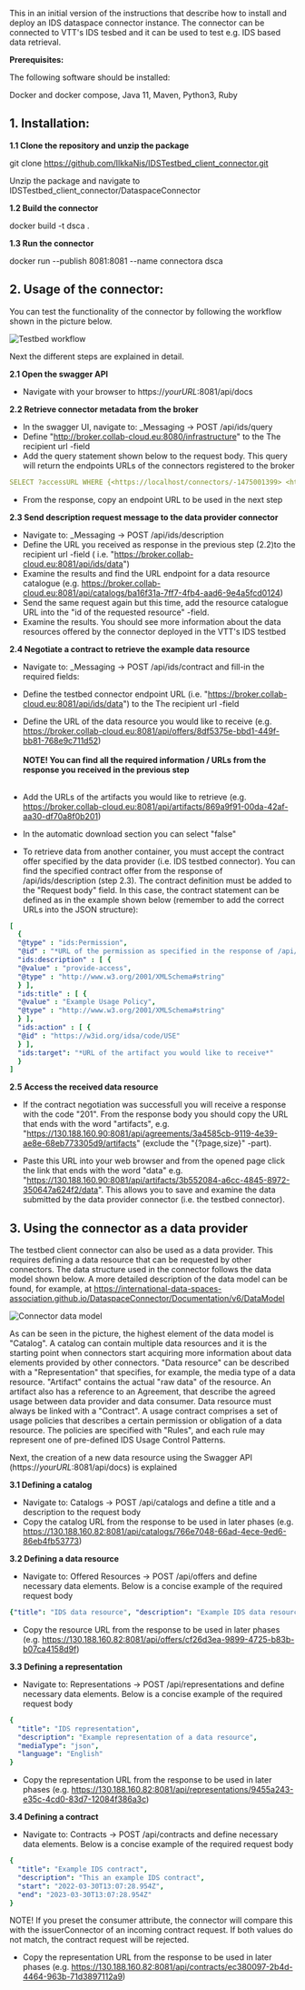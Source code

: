 This in an initial version of the instructions that describe how to install and deploy an IDS dataspace connector instance. The connector can be connected to VTT's IDS tesbed and it can be used to test e.g. IDS based data retrieval.

<b>Prerequisites: </b>

The following software should be installed:

Docker and docker compose,
Java 11,
Maven,
Python3,
Ruby


<h2> 1. Installation: </h2>

<b>1.1 Clone the repository and unzip the package</b>

git clone  https://github.com/IlkkaNis/IDSTestbed_client_connector.git

Unzip the package and navigate to IDSTestbed_client_connector/DataspaceConnector

<b>1.2 Build the connector</b>

docker build -t dsca .

<b>1.3 Run the connector</b>

docker run --publish 8081:8081 --name connectora dsca

<h2> 2. Usage of the connector: </h2>

You can test the functionality of the connector by following the workflow shown in the picture below.

![Testbed workflow](https://github.com/IlkkaNis/IDSTestbed_client_connector/blob/main/testbedworkflow.png)

Next the different steps are explained in detail.

<b>2.1 Open the swagger API </b>

- Navigate with your browser to https://*yourURL*:8081/api/docs

<b>2.2 Retrieve connector metadata from the broker </b>
- In the swagger UI, navigate to:  _Messaging -> POST /api/ids/query
- Define "http://broker.collab-cloud.eu:8080/infrastructure" to the The recipient url -field
- Add the query statement shown below to the request body. This query will return the endpoints URLs of the connectors registered to the broker

```yaml 
SELECT ?accessURL WHERE {<https://localhost/connectors/-1475001399> <https://w3id.org/idsa/core/hasDefaultEndpoint> ?x. ?x <https://w3id.org/idsa/core/accessURL> ?accessURL} 
```


- From the response, copy an endpoint URL to be used in the next step

<b>2.3 Send description request message to the data provider connector </b>
- Navigate to:  _Messaging -> POST /api/ids/description
- Define the URL you received as response in the previous step (2.2)to the recipient url -field ( i.e. "https://broker.collab-cloud.eu:8081/api/ids/data")
- Examine the results and find the URL endpoint for a data resource catalogue (e.g. https://broker.collab-cloud.eu:8081/api/catalogs/ba16f31a-7ff7-4fb4-aad6-9e4a5fcd0124) 
- Send the same request again but this time, add the resource catalogue URL into the "id of the requested resource" -field. 
- Examine the results. You should see more information about the data resources offered by the connector deployed in the VTT's IDS testbed

<b>2.4 Negotiate a contract to retrieve the example data resource</b>

- Navigate to:  _Messaging -> POST /api/ids/contract and fill-in the required fields:
- Define the testbed connector endpoint URL (i.e. "https://broker.collab-cloud.eu:8081/api/ids/data") to the The recipient url -field
- Define the URL of the data resource you would like to receive (e.g. https://broker.collab-cloud.eu:8081/api/offers/8df5375e-bbd1-449f-bb81-768e9c711d52) <br><br>
<b> NOTE! You can find all the required information / URLs from the response you received in the previous step </b><br><br>
- Add the URLs of the artifacts you would like to retrieve (e.g. https://broker.collab-cloud.eu:8081/api/artifacts/869a9f91-00da-42af-aa30-df70a8f0b201)
- In the automatic download section you can select "false"

- To retrieve data from another container, you must accept the contract offer specified by the data provider (i.e. IDS testbed connector). You can find the specified contract offer from the response of /api/ids/description (step 2.3). The contract definition must be added to the "Request body" field. In this case, the contract statement can be defined as in the example shown below (remember to add the correct URLs into the JSON structure):

```yaml
[
  {
  "@type" : "ids:Permission",
  "@id" : "*URL of the permission as specified in the response of /api/ids/description (e.g. https://broker.collab-cloud.eu:8081/api/rules/8a0142db-b040-473e-a715-b2441af76de2)*",
  "ids:description" : [ {
  "@value" : "provide-access",
  "@type" : "http://www.w3.org/2001/XMLSchema#string"
  } ],
  "ids:title" : [ {
  "@value" : "Example Usage Policy",
  "@type" : "http://www.w3.org/2001/XMLSchema#string"
  } ],
  "ids:action" : [ {
  "@id" : "https://w3id.org/idsa/code/USE"
  } ],
  "ids:target": "*URL of the artifact you would like to receive*"
  }
]
```

<b>2.5 Access the received data resource </b>

- If the contract negotiation was successfull you will receive a response with the code "201". From the response body you should copy the URL that ends with the word "artifacts", e.g. "https://130.188.160.90:8081/api/agreements/3a4585cb-9119-4e39-ae8e-68eb773305d9/artifacts" (exclude the "{?page,size}" -part). 

- Paste this URL into your web browser and from the opened page click the link that ends with the word "data" e.g. 	"https://130.188.160.90:8081/api/artifacts/3b552084-a6cc-4845-8972-350647a624f2/data". This allows you to save and examine the data submitted by the data provider connector (i.e. the testbed connector). 

<h2> 3. Using the connector as a data provider </h2>

The testbed client connector can also be used as a data provider. This requires defining a data resource that can be requested by other connectors. The data structure used in the connector follows the data model shown below. 
A more detailed description of the data model can be found, for example, at https://international-data-spaces-association.github.io/DataspaceConnector/Documentation/v6/DataModel

![Connector data model](https://github.com/IlkkaNis/IDSTestbed_client_connector/blob/main/datamodel2.png)

As can be seen in the picture, the highest element of the data model is "Catalog". A catalog can contain multiple data resources and it is the starting point when connectors start acquiring more information about 
data elements provided by other connectors. "Data resource" can be described with a "Representation" that specifies, for example, the media type of a data resource. "Artifact" contains the actual "raw data" of the resource. An artifact also has a reference to an Agreement, 
that describe the agreed usage between data provider and data consumer. Data resource must always be linked with a "Contract". A usage contract comprises a set of usage policies that describes a certain permission or obligation of a data resource. The policies are specified with "Rules", and each rule may represent one of pre-defined IDS Usage Control Patterns.

Next, the creation of a new data resource using the Swagger API (https://*yourURL*:8081/api/docs) is explained 

<b>3.1 Defining a catalog </b>

- Navigate to:  Catalogs -> POST /api/catalogs and define a title and a description to the request body
- Copy the catalog URL from the response to be used in later phases (e.g. https://130.188.160.82:8081/api/catalogs/766e7048-66ad-4ece-9ed6-86eb4fb53773)

<b>3.2 Defining a data resource </b>

- Navigate to:  Offered Resources  -> POST /api/offers and define necessary data elements. Below is a concise example of the required request body
```yaml
{"title": "IDS data resource", "description": "Example IDS data resource", "keywords": ["data", "json","example","testing"], "sovereign": "https://www.example.com/", "publisher": "https://www.example.com/"}
```
- Copy the resource URL from the response to be used in later phases (e.g. https://130.188.160.82:8081/api/offers/cf26d3ea-9899-4725-b83b-b07ca4158d9f)

<b>3.3 Defining a representation </b>

- Navigate to:  Representations  -> POST /api/representations and define necessary data elements. Below is a concise example of the required request body
```yaml
{
  "title": "IDS representation",
  "description": "Example representation of a data resource",
  "mediaType": "json",
  "language": "English"
}
```
- Copy the representation URL from the response to be used in later phases (e.g. https://130.188.160.82:8081/api/representations/9455a243-e35c-4cd0-83d7-12084f386a3c)

<b>3.4 Defining a contract </b>

- Navigate to:  Contracts -> POST /api/contracts and define necessary data elements. Below is a concise example of the required request body
```yaml
{
  "title": "Example IDS contract",
  "description": "This an example IDS contract",
  "start": "2022-03-30T13:07:28.954Z",
  "end": "2023-03-30T13:07:28.954Z"
}
```
NOTE! If you preset the consumer attribute, the connector will compare this with the issuerConnector of an incoming contract request. If both values do not match, the contract request will be rejected. 

- Copy the representation URL from the response to be used in later phases (e.g. https://130.188.160.82:8081/api/contracts/ec380097-2b4d-4464-963b-71d3897112a9)



